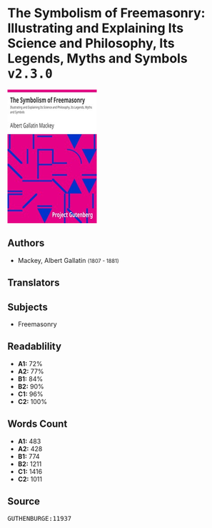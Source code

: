# The Symbolism of Freemasonry: Illustrating and Explaining Its Science and Philosophy, Its Legends, Myths and Symbols <kbd>v2.3.0</kbd>

![](./cover.medium.jpg "")

## Authors


 - Mackey, Albert Gallatin <small>(1807 - 1881)</small>

## Translators



## Subjects


 - Freemasonry

## Readablility


 - **A1:** 72%
 - **A2:** 77%
 - **B1:** 84%
 - **B2:** 90%
 - **C1:** 96%
 - **C2:** 100%

## Words Count


 - **A1:** 483
 - **A2:** 428
 - **B1:** 774
 - **B2:** 1211
 - **C1:** 1416
 - **C2:** 1011

## Source


<kbd>GUTHENBURGE:11937</kbd>

